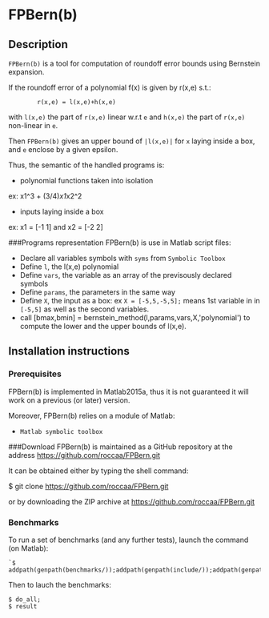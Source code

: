 # FPBern(b)
## Description
`FPBern(b)` is a tool for computation of roundoff error bounds using Bernstein expansion.

If the roundoff error of a polynomial f(x)  is given by r(x,e) s.t.:

			r(x,e) = l(x,e)+h(x,e)

with `l(x,e)` the part of `r(x,e)` linear w.r.t `e` and `h(x,e)` the part  of `r(x,e)` non-linear in `e`.

Then `FPBern(b)` gives an upper bound of `|l(x,e)|` for `x` laying inside a box, and `e` enclose by a given epsilon. 

Thus, the semantic of the handled programs is:

- polynomial functions taken into isolation

ex: x1^3 + (3/4)*x1*x2^2
- inputs laying inside a box

ex: x1 = [-1 1] and x2 = [-2 2]

###Programs representation
FPBern(b) is use in Matlab script files:

- Declare all variables symbols with `syms` from `Symbolic Toolbox`
- Define `l`, the l(x,e) polynomial
- Define `vars`, the variable as an array of the previsously declared symbols
- Define `params`, the parameters in the same way
- Define `X`, the input as a box: ex `X = [-5,5,-5,5];` means 1st variable in in `[-5,5]` as well as the second variables.
- call [bmax,bmin] = bernstein_method(l,params,vars,X,'polynomial') to compute the lower and the upper bounds of l(x,e).

## Installation instructions
### Prerequisites
FPBern(b) is implemented in Matlab2015a, thus it is not guaranteed it will work on a previous (or later) version.

Moreover, FPBern(b) relies on a module of Matlab:
- `Matlab symbolic toolbox`

###Download
FPBern(b) is maintained as a GitHub repository at the address https://github.com/roccaa/FPBern.git

It can be obtained either by typing the shell command:

$ git clone https://github.com/roccaa/FPBern.git

or by downloading the ZIP archive at https://github.com/roccaa/FPBern.git

### Benchmarks
To run a set of benchmarks (and any further tests), launch the command (on Matlab):

    `$ addpath(genpath(benchmarks/));addpath(genpath(include/));addpath(genpath(src/));`

Then to lauch the benchmarks:

 	$ do_all;
	$ result
    




